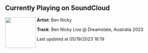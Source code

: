 ## Currently Playing on SoundCloud

[<img align="left" width="100" src="https://i1.sndcdn.com/artworks-6ilEqqm6eMN1XBSx-1cOQdg-t500x500.jpg">](https://soundcloud.com/bennicky/ben-nicky-live-dreamstate-australia-2023)

**Artist**: Ben Nicky 

**Track**: Ben Nicky Live @ Dreamstate, Australia 2023

Last updated at 05/19/2023 16:19
